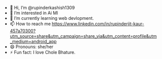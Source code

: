 - 👋 Hi, I’m @rupinderkashish1309
- 👀 I’m interested in Ai Ml
- 🌱 I’m currently learning web devlopment.
- 📫 How to reach me https://www.linkedin.com/in/rupinderjit-kaur-457a70300?utm_source=share&utm_campaign=share_via&utm_content=profile&utm_medium=android_app
- 😄 Pronouns: she/her
- ⚡ Fun fact: I love Chole Bhature.

<!---
rupinderkashish1309/rupinderkashish1309 is a ✨ special ✨ repository because its `README.md` (this file) appears on your GitHub profile.
You can click the Preview link to take a look at your changes.
--->
